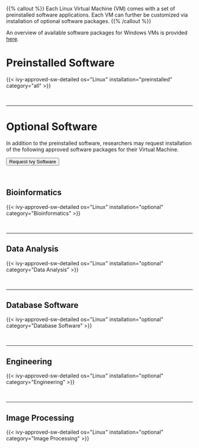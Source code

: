 {{% callout %}}
Each Linux Virtual Machine (VM) comes with a set of preinstalled software applications.  Each VM can further be customized via installation of optional software packages.
{{% /callout %}}

An overview of available software packages for Windows VMs is provided [here](/userinfo/ivy/ivy-windows-sw).


# Preinstalled Software 

{{< ivy-approved-sw-detailed os="Linux" installation="preinstalled" category="all" >}}

<br>

- - -

# Optional Software

In addition to the preinstalled software, researchers may request installation of the following approved software packages for their Virtual Machine.

[<button class="btn btn-success">Request Ivy Software</button>](https://www.rc.virginia.edu/form/support-request)

<br>

## Bioinformatics

{{< ivy-approved-sw-detailed os="Linux" installation="optional" category="Bioinformatics" >}}

<br>

- - -

## Data Analysis

{{< ivy-approved-sw-detailed os="Linux" installation="optional" category="Data Analysis" >}}

<br>

- - -

## Database Software

{{< ivy-approved-sw-detailed os="Linux" installation="optional" category="Database Software" >}}

<br>

- - -

## Engineering

{{< ivy-approved-sw-detailed os="Linux" installation="optional" category="Engineering" >}}

<br>

- - -

## Image Processing

{{< ivy-approved-sw-detailed os="Linux" installation="optional" category="Image Processing" >}}
